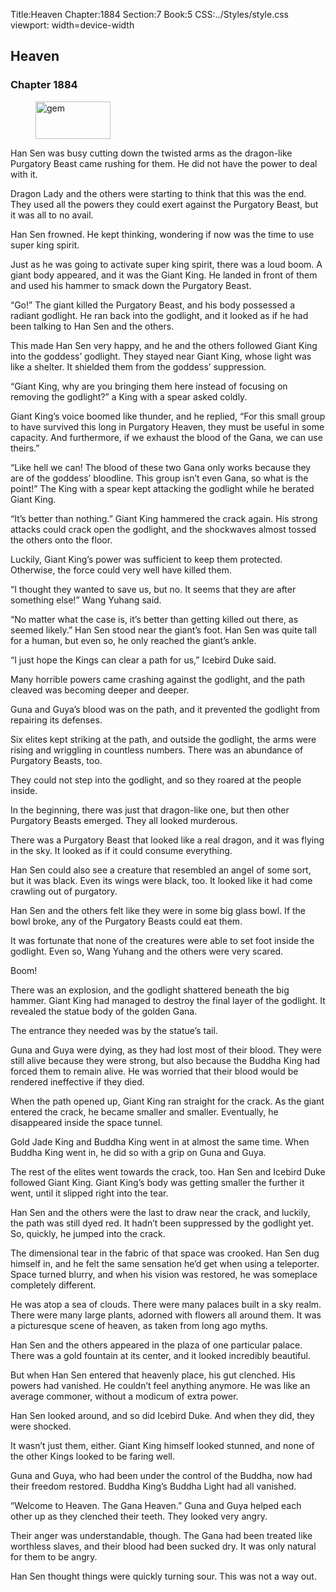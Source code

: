 Title:Heaven 
Chapter:1884 
Section:7 
Book:5 
CSS:../Styles/style.css 
viewport: width=device-width
  
## Heaven
### Chapter 1884
  
<figure>
	<img src="../Images/gem.gif" alt="gem" id="gem" width="120" height="60" />
</figure>
  

  
Han Sen was busy cutting down the twisted arms as the dragon-like Purgatory Beast came rushing for them. He did not have the power to deal with it.

Dragon Lady and the others were starting to think that this was the end. They used all the powers they could exert against the Purgatory Beast, but it was all to no avail.

Han Sen frowned. He kept thinking, wondering if now was the time to use super king spirit.

Just as he was going to activate super king spirit, there was a loud boom. A giant body appeared, and it was the Giant King. He landed in front of them and used his hammer to smack down the Purgatory Beast.

“Go!” The giant killed the Purgatory Beast, and his body possessed a radiant godlight. He ran back into the godlight, and it looked as if he had been talking to Han Sen and the others.

This made Han Sen very happy, and he and the others followed Giant King into the goddess’ godlight. They stayed near Giant King, whose light was like a shelter. It shielded them from the goddess’ suppression.

“Giant King, why are you bringing them here instead of focusing on removing the godlight?” a King with a spear asked coldly.

Giant King’s voice boomed like thunder, and he replied, “For this small group to have survived this long in Purgatory Heaven, they must be useful in some capacity. And furthermore, if we exhaust the blood of the Gana, we can use theirs.”

“Like hell we can! The blood of these two Gana only works because they are of the goddess’ bloodline. This group isn’t even Gana, so what is the point!” The King with a spear kept attacking the godlight while he berated Giant King.

“It’s better than nothing.” Giant King hammered the crack again. His strong attacks could crack open the godlight, and the shockwaves almost tossed the others onto the floor.

Luckily, Giant King’s power was sufficient to keep them protected. Otherwise, the force could very well have killed them.

“I thought they wanted to save us, but no. It seems that they are after something else!” Wang Yuhang said.

“No matter what the case is, it’s better than getting killed out there, as seemed likely.” Han Sen stood near the giant’s foot. Han Sen was quite tall for a human, but even so, he only reached the giant’s ankle.

“I just hope the Kings can clear a path for us,” Icebird Duke said.

Many horrible powers came crashing against the godlight, and the path cleaved was becoming deeper and deeper.

Guna and Guya’s blood was on the path, and it prevented the godlight from repairing its defenses.

Six elites kept striking at the path, and outside the godlight, the arms were rising and wriggling in countless numbers. There was an abundance of Purgatory Beasts, too.

They could not step into the godlight, and so they roared at the people inside.

In the beginning, there was just that dragon-like one, but then other Purgatory Beasts emerged. They all looked murderous.

There was a Purgatory Beast that looked like a real dragon, and it was flying in the sky. It looked as if it could consume everything.

Han Sen could also see a creature that resembled an angel of some sort, but it was black. Even its wings were black, too. It looked like it had come crawling out of purgatory.

Han Sen and the others felt like they were in some big glass bowl. If the bowl broke, any of the Purgatory Beasts could eat them.

It was fortunate that none of the creatures were able to set foot inside the godlight. Even so, Wang Yuhang and the others were very scared.

Boom!

There was an explosion, and the godlight shattered beneath the big hammer. Giant King had managed to destroy the final layer of the godlight. It revealed the statue body of the golden Gana.

The entrance they needed was by the statue’s tail.

Guna and Guya were dying, as they had lost most of their blood. They were still alive because they were strong, but also because the Buddha King had forced them to remain alive. He was worried that their blood would be rendered ineffective if they died.

When the path opened up, Giant King ran straight for the crack. As the giant entered the crack, he became smaller and smaller. Eventually, he disappeared inside the space tunnel.

Gold Jade King and Buddha King went in at almost the same time. When Buddha King went in, he did so with a grip on Guna and Guya.

The rest of the elites went towards the crack, too. Han Sen and Icebird Duke followed Giant King. Giant King’s body was getting smaller the further it went, until it slipped right into the tear.

Han Sen and the others were the last to draw near the crack, and luckily, the path was still dyed red. It hadn’t been suppressed by the godlight yet. So, quickly, he jumped into the crack.

The dimensional tear in the fabric of that space was crooked. Han Sen dug himself in, and he felt the same sensation he’d get when using a teleporter. Space turned blurry, and when his vision was restored, he was someplace completely different.

He was atop a sea of clouds. There were many palaces built in a sky realm. There were many large plants, adorned with flowers all around them. It was a picturesque scene of heaven, as taken from long ago myths.

Han Sen and the others appeared in the plaza of one particular palace. There was a gold fountain at its center, and it looked incredibly beautiful.

But when Han Sen entered that heavenly place, his gut clenched. His powers had vanished. He couldn’t feel anything anymore. He was like an average commoner, without a modicum of extra power.

Han Sen looked around, and so did Icebird Duke. And when they did, they were shocked.

It wasn’t just them, either. Giant King himself looked stunned, and none of the other Kings looked to be faring well.

Guna and Guya, who had been under the control of the Buddha, now had their freedom restored. Buddha King’s Buddha Light had all vanished.

“Welcome to Heaven. The Gana Heaven.” Guna and Guya helped each other up as they clenched their teeth. They looked very angry.

Their anger was understandable, though. The Gana had been treated like worthless slaves, and their blood had been sucked dry. It was only natural for them to be angry.

Han Sen thought things were quickly turning sour. This was not a way out.